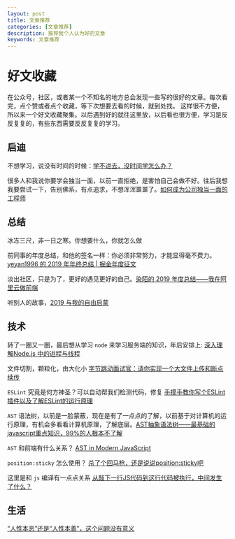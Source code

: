 ```yaml
---
layout: post
title: 文章推荐
categories: [文章推荐]
description: 推荐我个人认为好的文章
keywords: 文章推荐
---
```



# 好文收藏
在公众号，社区，或者某一个不知名的地方总会发现一些写的很好的文章。每次看完，点个赞或者点个收藏，等下次想要去看的时候，就到处找。
这样很不方便，所以来一个好文收藏聚集。以后遇到好的就往这里放，以后看也很方便，学习是反反复复的，有些东西需要反反复复的学习。

## 启迪
不想学习，说没有时间的时候：[学不进去，没时间学怎么办？](https://www.zhangxinxu.com/life/2019/03/study/)

很多人和我说你要学会独当一面，以前一直拒绝，是害怕自己会做不好。往后我想我要尝试一下，告别佛系，有点追求，不想浑浑噩噩了。[如何成为公司独当一面的工程师](https://juejin.im/post/5dd4cc71f265da0bca7899cf)
## 总结
冰冻三尺，非一日之寒。你想要什么，你就怎么做

前同事的年度总结，和他的签名一样：你必须非常努力，才能显得毫不费力。[yeyan1996 的 2019 年年终总结 | 掘金年度征文](https://juejin.im/post/5de8633951882512670ec60c)

淡出社区，只是为了，更好的遇见更好的自己。[染陌的 2019 年度总结——我在阿里云做前端](https://juejin.im/post/5e1d43e95188254c0a040f76)

听别人的故事，[2019 与我的自由启蒙](https://juejin.im/post/5e0deb5af265da5d625265d6)

## 技术

转了一圈又一圈，最后想从学习 `node` 来学习服务端的知识，年后安排上: [深入理解Node.js 中的进程与线程](https://juejin.im/post/5d43017be51d4561f40adcf9)

文件切割，颗粒化，由大化小 [字节跳动面试官：请你实现一个大文件上传和断点续传](https://juejin.im/post/5dff8a26e51d4558105420ed)

`ESLint` 究竟是何方神圣？可以自动帮我们检测代码，修复 [手摸手教你写个ESLint 插件以及了解ESLint的运行原理](https://juejin.im/post/5de8f14ff265da33f9794489)

`AST` 语法树，以前是一脸蒙蔽，现在是有了一点点的了解，以前基于对计算机的运行原理，有机会多看看计算机原理，了解底层。[AST抽象语法树——最基础的javascript重点知识，99%的人根本不了解](https://segmentfault.com/a/1190000016231512)

`AST` 和前端有什么关系？ [AST in Modern JavaScript](https://zhuanlan.zhihu.com/p/32189701)

`position:sticky` 怎么使用？ [杀了个回马枪，还是说说position:sticky吧](https://www.zhangxinxu.com/wordpress/2018/12/css-position-sticky/)

 这里是和 `js` 编译有一点点关系 [从敲下一行JS代码到这行代码被执行，中间发生了什么？](https://zhuanlan.zhihu.com/p/101137995)

## 生活
[“人性本恶”还是“人性本善”，这个问题没有意义](https://mp.weixin.qq.com/s/M-d6lH3v4W7OUX4PCAP05Q)
